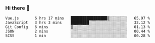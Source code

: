 ### Hi there 👋

<!--
**xin-code/Xin-code** is a ✨ _special_ ✨ repository because its `README.md` (this file) appears on your GitHub profile.

Here are some ideas to get you started:
<!--START_SECTION:waka-->
```text
Vue.js       6 hrs 17 mins   ████████████████▒░░░░░░░░   65.97 % 
JavaScript   3 hrs 3 mins    ████████░░░░░░░░░░░░░░░░░   32.12 % 
Git Config   6 mins          ▒░░░░░░░░░░░░░░░░░░░░░░░░   01.13 % 
JSON         2 mins          ░░░░░░░░░░░░░░░░░░░░░░░░░   00.44 % 
SCSS         1 min           ░░░░░░░░░░░░░░░░░░░░░░░░░   00.28 % 
```
<!--END_SECTION:waka-->
